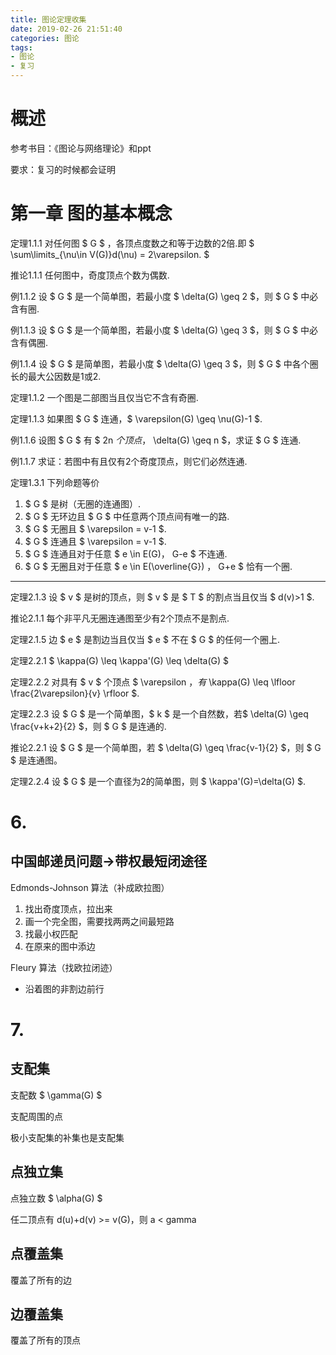 ```yaml
---
title: 图论定理收集
date: 2019-02-26 21:51:40
categories: 图论
tags: 
- 图论
- 复习
---
```


# 概述

参考书目：《图论与网络理论》和ppt

要求：复习的时候都会证明

# 第一章 图的基本概念

定理1.1.1 对任何图 $ G $ ，各顶点度数之和等于边数的2倍.即 $ \sum\limits_{\nu\in V(G)}d(\nu) = 2\varepsilon. $

推论1.1.1 任何图中，奇度顶点个数为偶数.

例1.1.2 设 $ G $ 是一个简单图，若最小度 $ \delta(G) \geq 2 $，则 $ G $ 中必含有圈.

例1.1.3 设 $ G $ 是一个简单图，若最小度 $ \delta(G) \geq 3 $，则 $ G $ 中必含有偶圈.

例1.1.4 设 $ G $ 是简单图，若最小度 $ \delta(G) \geq 3 $，则 $ G $ 中各个圈长的最大公因数是1或2.

定理1.1.2 一个图是二部图当且仅当它不含有奇圈.

定理1.1.3 如果图 $ G $ 连通，$ \varepsilon(G) \geq \nu(G)-1 $.

例1.1.6 设图 $ G $ 有 $ 2n $个顶点，$ \delta(G) \geq n $，求证 $ G $ 连通.

例1.1.7 求证：若图中有且仅有2个奇度顶点，则它们必然连通.

定理1.3.1
下列命题等价
1.  $ G $ 是树（无圈的连通图）.
2.  $ G $ 无环边且 $ G $ 中任意两个顶点间有唯一的路.
3.  $ G $ 无圈且 $ \varepsilon = v-1 $.
4.  $ G $ 连通且 $ \varepsilon = v-1 $.
5.  $ G $ 连通且对于任意 $ e \in E(G)$，$ G-e $ 不连通.
6.  $ G $ 无圈且对于任意 $ e \in E(\overline{G}) $，$ G+e $ 恰有一个圈.

***

定理2.1.3 设 $ v $ 是树的顶点，则 $ v $ 是 $ T $ 的割点当且仅当 $ d(v)>1 $.

推论2.1.1 每个非平凡无圈连通图至少有2个顶点不是割点.

定理2.1.5 边 $ e $ 是割边当且仅当 $ e $ 不在 $ G $ 的任何一个圈上.

定理2.2.1 $ \kappa(G) \leq \kappa'(G) \leq \delta(G) $

定理2.2.2 对具有 $ v $ 个顶点 $ \varepsilon $，有$ \kappa(G) \leq \lfloor \frac{2\varepsilon}{v} \rfloor $.

定理2.2.3 设 $ G $ 是一个简单图，$ k $ 是一个自然数，若$ \delta(G) \geq \frac{v+k+2}{2} $，则 $ G $ 是连通的.

推论2.2.1 设 $ G $ 是一个简单图，若 $ \delta(G) \geq \frac{v-1}{2} $，则 $ G $ 是连通图。

定理2.2.4 设 $ G $ 是一个直径为2的简单图，则 $ \kappa'(G)=\delta(G) $.

# 6.

## 中国邮递员问题->带权最短闭途径

Edmonds-Johnson 算法（补成欧拉图）
1. 找出奇度顶点，拉出来
2. 画一个完全图，需要找两两之间最短路
3. 找最小权匹配
4. 在原来的图中添边

Fleury 算法（找欧拉闭迹）
* 沿着图的非割边前行

# 7.

## 支配集

支配数 $ \gamma(G) $

支配周围的点

极小支配集的补集也是支配集



## 点独立集

点独立数 $ \alpha(G) $

任二顶点有 d(u)+d(v) >= v(G)，则 a < gamma

## 点覆盖集

覆盖了所有的边

## 边覆盖集

覆盖了所有的顶点

